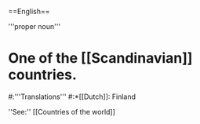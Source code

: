 ==English==

'''proper noun'''

# One of the [[Scandinavian]] countries.
#:'''Translations'''
#:*[[Dutch]]: Finland

''See:'' [[Countries of the world]]